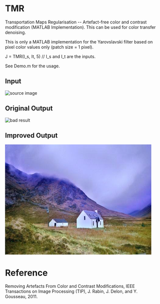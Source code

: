# TMR
Transportation Maps Regularisation -- Artefact-free color and contrast modification (MATLAB Implementation). This can be used for color transfer denoising.

This is only a MATLAB implementation for the Yarovslavski filter based on pixel color values only (patch size = 1 pixel).

J = TMR(I_s, It, 5) // I_s and I_t are the inputs.

See Demo.m for the usage.

## Input 
![source image](https://github.com/hangong/Colour_Transfer_deNoise/blob/master/org.jpg?raw=true)

## Original Output
![bad result](https://github.com/hangong/Colour_Transfer_deNoise/blob/master/rendered.jpg?raw=true)

## Improved Output
![Fixture](https://github.com/hangong/TMR/blob/master/fixed.jpg?raw=true)

# Reference
Removing Artefacts From Color and Contrast Modifications, IEEE Transactions on Image Processing (TIP), J. Rabin, J. Delon, and Y. Gousseau, 2011.
